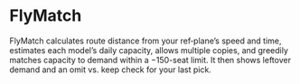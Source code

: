 # FlyMatch
FlyMatch calculates route distance from your ref‑plane’s speed and time, estimates each model’s daily capacity, allows multiple copies, and greedily matches capacity to demand within a −150-seat limit. It then shows leftover demand and an omit vs. keep check for your last pick.
